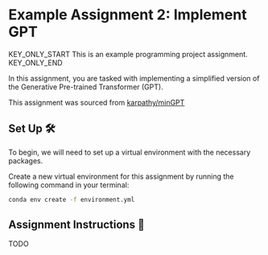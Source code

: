 
# Example Assignment 2: Implement GPT

KEY_ONLY_START
This is an example programming project assignment.
KEY_ONLY_END

In this assignment, you are tasked with implementing a simplified version of the Generative Pre-trained Transformer (GPT). 

This assignment was sourced from [karpathy/minGPT](https://github.com/karpathy/minGPT)


## Set Up 🛠
To begin, we will need to set up a virtual environment with the necessary packages.

Create a new virtual environment for this assignment by running the following command in your terminal:

```bash
conda env create -f environment.yml
```


## Assignment Instructions 📜

TODO